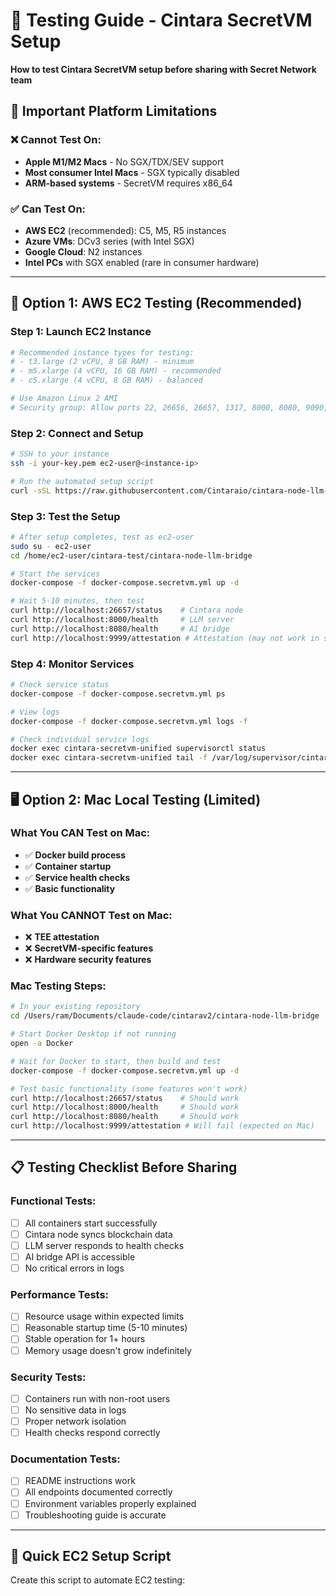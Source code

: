 # 🧪 Testing Guide - Cintara SecretVM Setup

**How to test Cintara SecretVM setup before sharing with Secret Network team**

## 🚨 **Important Platform Limitations**

### **❌ Cannot Test On:**
- **Apple M1/M2 Macs** - No SGX/TDX/SEV support
- **Most consumer Intel Macs** - SGX typically disabled
- **ARM-based systems** - SecretVM requires x86_64

### **✅ Can Test On:**
- **AWS EC2** (recommended): C5, M5, R5 instances
- **Azure VMs**: DCv3 series (with Intel SGX)
- **Google Cloud**: N2 instances
- **Intel PCs** with SGX enabled (rare in consumer hardware)

---

## 🔧 **Option 1: AWS EC2 Testing (Recommended)**

### **Step 1: Launch EC2 Instance**
```bash
# Recommended instance types for testing:
# - t3.large (2 vCPU, 8 GB RAM) - minimum
# - m5.xlarge (4 vCPU, 16 GB RAM) - recommended
# - c5.xlarge (4 vCPU, 8 GB RAM) - balanced

# Use Amazon Linux 2 AMI
# Security group: Allow ports 22, 26656, 26657, 1317, 8000, 8080, 9090, 9999
```

### **Step 2: Connect and Setup**
```bash
# SSH to your instance
ssh -i your-key.pem ec2-user@<instance-ip>

# Run the automated setup script
curl -sSL https://raw.githubusercontent.com/Cintaraio/cintara-node-llm-bridge/feat/unified-automated-setup/scripts/setup-ec2-testing.sh | sudo bash
```

### **Step 3: Test the Setup**
```bash
# After setup completes, test as ec2-user
sudo su - ec2-user
cd /home/ec2-user/cintara-test/cintara-node-llm-bridge

# Start the services
docker-compose -f docker-compose.secretvm.yml up -d

# Wait 5-10 minutes, then test
curl http://localhost:26657/status    # Cintara node
curl http://localhost:8000/health     # LLM server
curl http://localhost:8080/health     # AI bridge
curl http://localhost:9999/attestation # Attestation (may not work in standard EC2)
```

### **Step 4: Monitor Services**
```bash
# Check service status
docker-compose -f docker-compose.secretvm.yml ps

# View logs
docker-compose -f docker-compose.secretvm.yml logs -f

# Check individual service logs
docker exec cintara-secretvm-unified supervisorctl status
docker exec cintara-secretvm-unified tail -f /var/log/supervisor/cintara-node.out.log
```

---

## 🖥️ **Option 2: Mac Local Testing (Limited)**

### **What You CAN Test on Mac:**
- ✅ **Docker build process**
- ✅ **Container startup**
- ✅ **Service health checks**
- ✅ **Basic functionality**

### **What You CANNOT Test on Mac:**
- ❌ **TEE attestation**
- ❌ **SecretVM-specific features**
- ❌ **Hardware security features**

### **Mac Testing Steps:**
```bash
# In your existing repository
cd /Users/ram/Documents/claude-code/cintarav2/cintara-node-llm-bridge

# Start Docker Desktop if not running
open -a Docker

# Wait for Docker to start, then build and test
docker-compose -f docker-compose.secretvm.yml up -d

# Test basic functionality (some features won't work)
curl http://localhost:26657/status    # Should work
curl http://localhost:8000/health     # Should work
curl http://localhost:8080/health     # Should work
curl http://localhost:9999/attestation # Will fail (expected on Mac)
```

---

## 📋 **Testing Checklist Before Sharing**

### **Functional Tests:**
- [ ] All containers start successfully
- [ ] Cintara node syncs blockchain data
- [ ] LLM server responds to health checks
- [ ] AI bridge API is accessible
- [ ] No critical errors in logs

### **Performance Tests:**
- [ ] Resource usage within expected limits
- [ ] Reasonable startup time (5-10 minutes)
- [ ] Stable operation for 1+ hours
- [ ] Memory usage doesn't grow indefinitely

### **Security Tests:**
- [ ] Containers run with non-root users
- [ ] No sensitive data in logs
- [ ] Proper network isolation
- [ ] Health checks respond correctly

### **Documentation Tests:**
- [ ] README instructions work
- [ ] All endpoints documented correctly
- [ ] Environment variables properly explained
- [ ] Troubleshooting guide is accurate

---

## 🚀 **Quick EC2 Setup Script**

Create this script to automate EC2 testing: